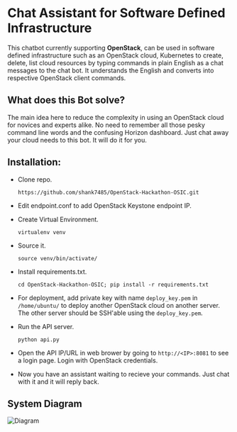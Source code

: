 # Chat Assistant for Software Defined Infrastructure
This chatbot currently supporting **OpenStack**, can be used in software defined infrastructure such as an OpenStack cloud, Kubernetes to create, delete, list cloud resources by typing commands in plain English as a chat messages to the chat bot. It understands the English and converts into respective OpenStack client commands. 

## What does this Bot solve?
The main idea here to reduce the complexity in using an OpenStack cloud for novices and experts alike. No need to remember all those pesky command line words and the confusing Horizon dashboard. Just chat away your cloud needs to this bot. It will do it for you.

## Installation:

* Clone repo.

  ```
  https://github.com/shank7485/OpenStack-Hackathon-OSIC.git
  ```

* Edit endpoint.conf to add OpenStack Keystone endpoint IP.

* Create Virtual Environment.	

  ```
  virtualenv venv
  ```

* Source it.
  
  ```
  source venv/bin/activate/
  ```

* Install requirements.txt.	

  ```
  cd OpenStack-Hackathon-OSIC; pip install -r requirements.txt
  ```

* For deployment, add private key with name `deploy_key.pem` in `/home/ubuntu/` to deploy another OpenStack cloud on another server. The other server should be SSH'able using the `deploy_key.pem`. 

* Run the API server.	

  ```
  python api.py
  ```

* Open the API IP/URL in web brower by going to `http://<IP>:8081` to see a login page. Login with OpenStack credentials.

* Now you have an assistant waiting to recieve your commands. Just chat with it and it will reply back.

## System Diagram
![Diagram](https://raw.githubusercontent.com/shank7485/OpenStack-Hackathon-OSIC/master/docs/Diagram.png)
